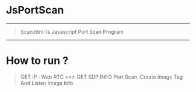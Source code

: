 # JsPortScan

----

> Scan.html Is Javascript Port Scan Program

----
# How to run ?

> GET IP : Web RTC >>> GET SDP INFO 
> Port Scan :Create Image Tag And Listen Image Info 

